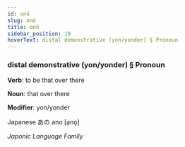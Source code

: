 ```yaml
---
id: onö
slug: onö
title: onö
sidebar_position: 19
hoverText: distal demonstrative (yon/yonder) § Pronoun
---
```


### distal demonstrative (yon/yonder) § Pronoun

**Verb**: to be that over there

**Noun**: that over there

**Modifier**: yon/yonder

Japanese あの ano [a̠no̞]

*Japonic Language Family*